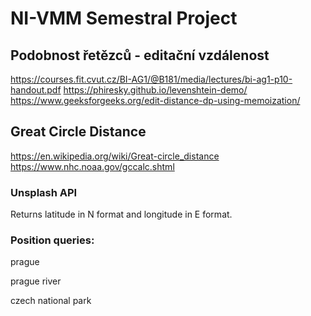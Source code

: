 # NI-VMM Semestral Project

## Podobnost řetězců - editační vzdálenost

https://courses.fit.cvut.cz/BI-AG1/@B181/media/lectures/bi-ag1-p10-handout.pdf
https://phiresky.github.io/levenshtein-demo/  
https://www.geeksforgeeks.org/edit-distance-dp-using-memoization/

## Great Circle Distance

https://en.wikipedia.org/wiki/Great-circle_distance  
https://www.nhc.noaa.gov/gccalc.shtml

### Unsplash API

Returns latitude in N format and longitude in E format.

### Position queries:

prague

prague river

czech national park